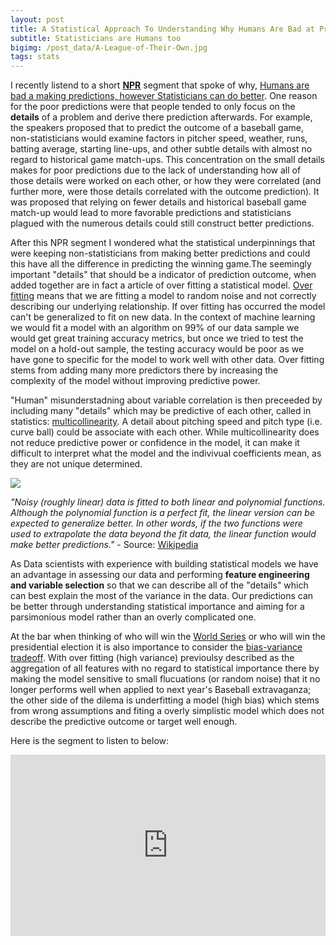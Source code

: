 ```yaml
---
layout: post
title: A Statistical Approach To Understanding Why Humans Are Bad at Predictions
subtitle: Statisticians are Humans too
bigimg: /post_data/A-League-of-Their-Own.jpg
tags: stats
---
```



I recently listend to a short [**NPR**](http://www.npr.org/) segment that spoke of why, [Humans are bad a making predictions, however Statisticians can do better](http://www.npr.org/2016/09/01/492203116/want-to-make-better-predictions-researchers-explore-where-we-go-wrong). One reason for the poor predictions were that people tended to only focus on the **details** of a problem and derive there prediction afterwards. For example, the speakers proposed that to predict the outcome of a baseball game, non-statisticians would examine factors in pitcher speed, weather, runs, batting average, starting line-ups, and other subtle details with almost no regard to historical game match-ups. This concentration on the small details makes for poor predictions due to the lack of understanding how all of those details were worked on each other, or how they were correlated (and further more, were those details correlated with the outcome prediction). It was proposed that relying on fewer details and historical baseball game match-up would lead to more favorable predictions and statisticians plagued with the numerous details could still construct better predictions.

After this NPR segment I wondered what the statistical underpinnings that were keeping non-statisticians from making better predictions and could this have all the difference in predicting the winning game.The seemingly important "details" that should be a indicator of prediction outcome, when added together are in fact a article of over fitting a statistical model. [Over fitting](https://en.wikipedia.org/wiki/Overfitting) means that we are fitting a model to random noise and not correctly describing our underlying relationship. If over fitting has occurred the model can't be generalized to fit on new data. In the context of machine learning we would fit a model with an algorithm on 99% of our data sample we would get great training accuracy metrics, but once we tried to test the model on a hold-out sample, the testing accuracy would be poor as we have gone to specific for the model to work well with other data. Over fitting stems from adding many more predictors there by increasing the complexity of the model without improving predictive power. 

"Human" misunderstadning about variable correlation is then preceeded by including many "details" which may be predictive of each other, called in statistics: [multicollinearity](https://en.wikipedia.org/wiki/Multicollinearity). A detail about pitching speed and pitch type (i.e. curve ball) could be associate with each other. While multicollinearity does not reduce predictive power or confidence in the model, it can make it difficult to interpret what the model and the indivivual coefficients mean, as they are not unique determined. 

![](https://upload.wikimedia.org/wikipedia/commons/6/68/Overfitted_Data.png)

*"Noisy (roughly linear) data is fitted to both linear and polynomial functions. Although the polynomial function is a perfect fit, the linear version can be expected to generalize better. In other words, if the two functions were used to extrapolate the data beyond the fit data, the linear function would make better predictions."* -  Source: [Wikipedia](https://en.wikipedia.org/wiki/Overfitting)

As Data scientists with experience with building statistical models we have an advantage in assessing our data and performing **feature engineering and variable selection** so that we can describe all of the "details" which can best explain the most of the variance in the data. Our predictions can be better through understanding statistical importance and aiming for a parsimonious model rather than an overly complicated one. 

At the bar when thinking of who will win the [World Series](https://www.worldseries.com/) or who will win the presidential election it is also importance to consider the [bias-variance tradeoff](https://en.wikipedia.org/wiki/Bias%E2%80%93variance_tradeoff). With over fitting (high variance) previoulsy described as the aggregation of all features with no regard to statistical importance there by making the model sensitive to small flucuations (or random noise) that it no longer performs well when applied to next year's Baseball extravaganza; the other side of the dilema is underfitting a model (high bias) which stems from wrong assumptions and fiting a overly simplistic model which does not describe the predictive outcome or target well enough.

Here is the segment to listen to below:

<iframe src="https://www.npr.org/player/embed/492203116/492203117" width="100%" height="290" frameborder="0" scrolling="no" title="NPR embedded audio player"></iframe>
